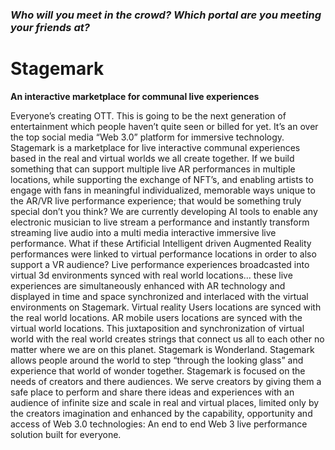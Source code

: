 ### _Who will you meet in the crowd? Which portal are you meeting your friends at?_
# **Stagemark**
**An interactive marketplace for communal live experiences**

Everyone’s creating OTT. This is going to be the next generation of entertainment which people haven’t quite seen or billed for yet. It’s an over the top social media “Web 3.0” platform for immersive technology.
Stagemark is a marketplace for live interactive communal experiences based in the real and virtual worlds we all create together.
If we build something that can support multiple live AR performances in multiple locations, while supporting the exchange of NFT’s, and enabling artists to engage with fans in meaningful individualized, memorable ways unique to the AR/VR live performance experience; that would be something truly special don’t you think? We are currently developing AI tools to enable any electronic musician to live stream a performance and instantly transform streaming live audio into a multi media interactive immersive live performance. What if these Artificial Intelligent driven Augmented Reality performances were linked to virtual performance locations in order to also support a VR audience?
Live performance experiences broadcasted into virtual 3d environments synced with real world locations... these live experiences are simultaneously enhanced with AR technology and displayed in time and space synchronized and interlaced with the virtual environments on Stagemark. Virtual reality Users locations are synced with the real world locations. AR mobile users locations are synced with the virtual world locations. This juxtaposition and synchronization of virtual world with the real world creates strings that connect us all to each other no matter where we are on this planet. Stagemark is Wonderland. Stagemark allows people around the world to step “through the looking glass” and experience that world of wonder together.
Stagemark is focused on the needs of creators and there audiences.
We serve creators by giving them a safe place to perform and share there ideas and experiences with an audience of infinite size and scale in real and virtual places, limited only by the creators imagination and enhanced by the capability, opportunity and access of Web 3.0 technologies: An end to end Web 3 live performance solution built for everyone.
 
